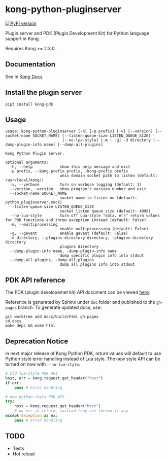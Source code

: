 # kong-python-pluginserver

[![PyPI version](https://badge.fury.io/py/kong-pdk.svg)](https://badge.fury.io/py/kong-pdk)

Plugin server and PDK (Plugin Development Kit) for Python language support in Kong.

Requires Kong >= 2.3.0.


## Documentation

See in [Kong Docs](https://docs.konghq.com/gateway-oss/latest/external-plugins/#developing-python-plugins)

## Install the plugin server

```shell
pip3 install kong-pdk
```

## Usage

```
usage: kong-python-pluginserver [-h] [-p prefix] [-v] [--version] [--socket-name SOCKET_NAME] [--listen-queue-size LISTEN_QUEUE_SIZE]
                         [--no-lua-style] [-m | -g] -d directory [--dump-plugin-info name] [--dump-all-plugins]

Kong Python Plugin Server.

optional arguments:
  -h, --help            show this help message and exit
  -p prefix, --kong-prefix prefix, -kong-prefix prefix
                        unix domain socket path to listen (default: /usr/local/kong/)
  -v, --verbose         turn on verbose logging (default: 1)
  --version, -version   show program's version number and exit
  --socket-name SOCKET_NAME
                        socket name to listen on (default: python_pluginserver.sock)
  --listen-queue-size LISTEN_QUEUE_SIZE
                        socket listen queue size (default: 4096)
  --no-lua-style        turn off Lua-style "data, err" return values for PDK functions and throw exception instead (default: False)
  -m, --multiprocessing
                        enable multiprocessing (default: False)
  -g, --gevent          enable gevent (default: False)
  -d directory, --plugins-directory directory, -plugins-directory directory
                        plugins directory
  --dump-plugin-info name, -dump-plugin-info name
                        dump specific plugin info into stdout
  --dump-all-plugins, -dump-all-plugins
                        dump all plugins info into stdout
```

## PDK API reference

The PDK (plugin developemet kit) API document can be viewed [here](https://kong.github.io/kong-python-pdk/).

Reference is generated by Sphinx under `doc` folder and published to the `gh-pages` branch.
To generate updated docs, use:
```
git worktree add docs/build/html gh-pages
cd docs
make deps && make html
``` 

## Deprecation Notice

In next major release of Kong Python PDK, return values will default to use Python style error handling instead of
Lua style. The new style API can be turned on now with `--no-lua-style`.

```python
# old lua-style PDK API
host, err = kong.request.get_header("host")
if err:
    pass # error handling

# new python-style PDK API
try:
    host = kong.request.get_header("host")
    # no err in return, instead they are thrown if any
except Exception as ex:
    pass # error handling
```

## TODO

- Tests
- Hot reload
